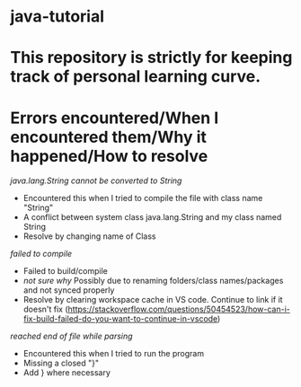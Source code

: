 # java-tutorial

# This repository is strictly for keeping track of personal learning curve.

# Errors encountered/When I encountered them/Why it happened/How to resolve

*java.lang.String cannot be converted to String*
- Encountered this when I tried to compile the file with class name "String"
- A conflict between system class java.lang.String and my class named String
- Resolve by changing name of Class

*failed to compile*
- Failed to build/compile
- *not sure why* Possibly due to renaming folders/class names/packages and not synced properly
- Resolve by clearing workspace cache in VS code. Continue to link if it doesn't fix (https://stackoverflow.com/questions/50454523/how-can-i-fix-build-failed-do-you-want-to-continue-in-vscode)

*reached end of file while parsing*
- Encountered this when I tried to run the program
- Missing a closed "}" 
- Add } where necessary